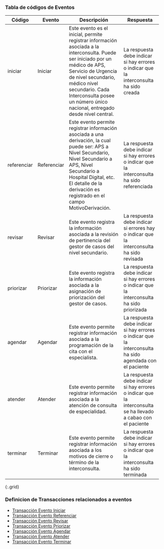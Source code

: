 ### Tabla de códigos de Eventos

| Código | Evento| Descripción | Respuesta |
|--------|-------|-------------|-----------|
| iniciar | Iniciar| Este evento es el inicial, permite registrar información asociada a la interconsulta. Puede ser iniciado por un médico de APS, Servicio de Urgencia de nivel secundario, médico nivel secundario. Cada Interconsulta posee un número único nacional, entregado desde nivel central. | La respuesta debe indicar si hay errores o indicar que la interconsulta ha sido creada |
| referenciar | Referenciar | Este evento permite registrar información asociada a una derivación, la cual puede ser: APS a Nivel Secundario, Nivel Secundario a APS, Nivel Secundario a Hospital Digital, etc. El detalle de la derivación es registrado en el campo MotivoDerivación. | La respuesta debe indicar si hay errores o indicar que la interconsulta ha sido referenciada |
| revisar | Revisar | Este evento registra la información asociada a la revisión de pertinencia del gestor de casos del nivel secundario. | La respuesta debe indicar si errores hay o indicar que la interconsulta ha sido revisada |
| priorizar | Priorizar | Este evento registra la información asociada a la asignación de priorización del gestor de casos. | La respuesta debe indicar si hay errores o indicar que la interconsulta ha sido priorizada |
| agendar | Agendar | Este evento permite registrar información asociada a la programación de la cita con el especialista.| La respuesta debe indicar si hay errores o indicar que la interconsulta ha sido agendada con el paciente |
| atender | Atender | Este evento permite registrar información asociada a la atención de consulta de especialidad. | La respuesta debe indicar si hay errores o indicar que la interconsulta se ha llevado a cabao con el paciente |
| terminar | Terminar | Este evento permite registrar información asociada a los motivos de cierre o término de la interconsulta. | La respuesta debe indicar si hay errores o indicar que la interconsulta ha sido terminada |
{:.grid}

### Definicion de Transacciones relacionados a eventos

* [Transacción Evento Iniciar](Transacciones.html#transacción-evento-iniciar)
* [Transacción Evento Referenciar](Transacciones.html#transacción-evento-referenciar)
* [Transacción Evento Revisar](Transacciones.html#transacción-evento-revisar)
* [Transacción Evento Priorizar](Transacciones.html#transacción-evento-priorizar)
* [Transacción Evento Agendar](Transacciones.html#transacción-evento-agendar)
* [Transacción Evento Atender](Transacciones.html#transacción-evento-atender)
* [Transacción Evento Terminar](Transacciones.html#transacción-evento-terminar)

